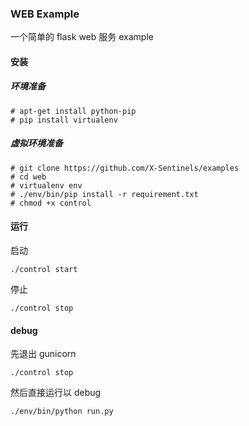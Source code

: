 ### WEB Example

一个简单的 flask web 服务 example

#### 安装
##### 环境准备
```
# apt-get install python-pip
# pip install virtualenv
```
##### 虚拟环境准备
```
# git clone https://github.com/X-Sentinels/examples
# cd web
# virtualenv env
# ./env/bin/pip install -r requirement.txt 
# chmod +x control
```

#### 运行
启动
```
./control start
```
停止
```
./control stop
```

#### debug
先退出 gunicorn
```
./control stop
```
然后直接运行以 debug
```
./env/bin/python run.py
```